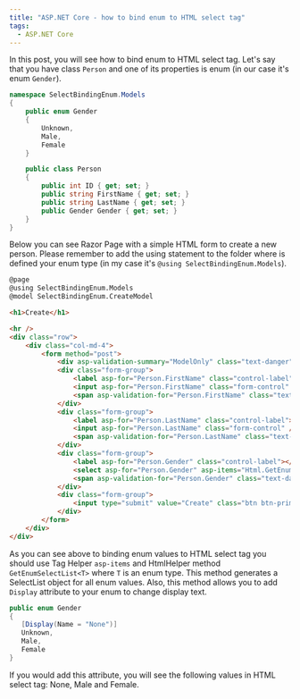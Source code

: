```yaml
---
title: "ASP.NET Core - how to bind enum to HTML select tag"
tags:
  - ASP.NET Core
---
```


In this post, you will see how to bind enum to HTML select tag. Let's say that you have class `Person` and one of its properties is enum (in our case it's enum `Gender`).

~~~ csharp
namespace SelectBindingEnum.Models
{
    public enum Gender
    {
        Unknown,
        Male,
        Female
    }

    public class Person
    {
        public int ID { get; set; }
        public string FirstName { get; set; }
        public string LastName { get; set; }
        public Gender Gender { get; set; }
    }
}
~~~

Below you can see Razor Page with a simple HTML form to create a new person. Please remember to add the using statement to the folder where is defined your enum type (in my case it's `@using SelectBindingEnum.Models`).

~~~ html
@page
@using SelectBindingEnum.Models
@model SelectBindingEnum.CreateModel

<h1>Create</h1>

<hr />
<div class="row">
    <div class="col-md-4">
        <form method="post">
            <div asp-validation-summary="ModelOnly" class="text-danger"></div>
            <div class="form-group">
                <label asp-for="Person.FirstName" class="control-label"></label>
                <input asp-for="Person.FirstName" class="form-control" />
                <span asp-validation-for="Person.FirstName" class="text-danger"></span>
            </div>
            <div class="form-group">
                <label asp-for="Person.LastName" class="control-label"></label>
                <input asp-for="Person.LastName" class="form-control" />
                <span asp-validation-for="Person.LastName" class="text-danger"></span>
            </div>
            <div class="form-group">
                <label asp-for="Person.Gender" class="control-label"></label>
                <select asp-for="Person.Gender" asp-items="Html.GetEnumSelectList<Gender>()" class="form-control"></select>
                <span asp-validation-for="Person.Gender" class="text-danger"></span>
            </div>
            <div class="form-group">
                <input type="submit" value="Create" class="btn btn-primary" />
            </div>
        </form>
    </div>
</div>
~~~

As you can see above to binding enum values to HTML select tag you should use Tag Helper `asp-items` and HtmlHelper method `GetEnumSelectList<T>` where `T` is an enum type. This method generates a SelectList object for all enum values. Also, this method allows you to add `Display` attribute to your enum to change display text.

~~~ csharp
public enum Gender
{
   [Display(Name = "None")]
   Unknown,
   Male,
   Female
}
~~~~

If you would add this attribute, you will see the following values in HTML select tag: None, Male and Female.
